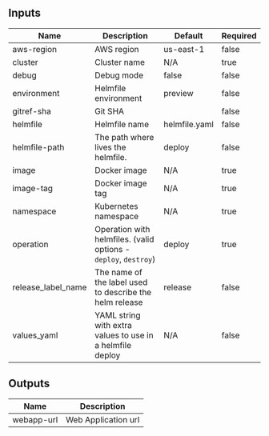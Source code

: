 <!-- markdownlint-disable -->

## Inputs

| Name | Description | Default | Required |
|------|-------------|---------|----------|
| aws-region | AWS region | us-east-1 | false |
| cluster | Cluster name | N/A | true |
| debug | Debug mode | false | false |
| environment | Helmfile environment | preview | false |
| gitref-sha | Git SHA |  | false |
| helmfile | Helmfile name | helmfile.yaml | false |
| helmfile-path | The path where lives the helmfile. | deploy | false |
| image | Docker image | N/A | true |
| image-tag | Docker image tag | N/A | true |
| namespace | Kubernetes namespace | N/A | true |
| operation | Operation with helmfiles. (valid options - `deploy`, `destroy`) | deploy | true |
| release\_label\_name | The name of the label used to describe the helm release | release | false |
| values\_yaml | YAML string with extra values to use in a helmfile deploy | N/A | false |


## Outputs

| Name | Description |
|------|-------------|
| webapp-url | Web Application url |
<!-- markdownlint-restore -->
